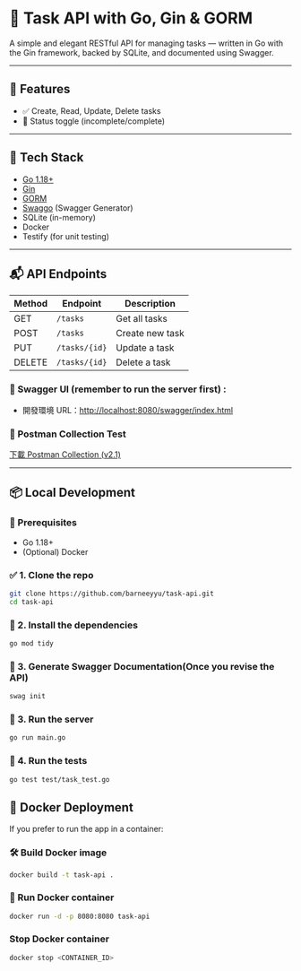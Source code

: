 # 📝 Task API with Go, Gin & GORM

A simple and elegant RESTful API for managing tasks — written in Go with the Gin framework, backed by SQLite, and documented using Swagger.

---

## 🚀 Features

- ✅ Create, Read, Update, Delete tasks
- 🔁 Status toggle (incomplete/complete)

---

## 🧱 Tech Stack

- [Go 1.18+](https://golang.org/)
- [Gin](https://github.com/gin-gonic/gin)
- [GORM](https://gorm.io/)
- [Swaggo](https://github.com/swaggo/swag) (Swagger Generator)
- SQLite (in-memory)
- Docker
- Testify (for unit testing)

---

## 📬 API Endpoints

| Method | Endpoint        | Description        |
|--------|-----------------|--------------------|
| GET    | `/tasks`        | Get all tasks      |
| POST   | `/tasks`        | Create new task    |
| PUT    | `/tasks/{id}`   | Update a task      |
| DELETE | `/tasks/{id}`   | Delete a task      |

### 🔗 Swagger UI (remember to run the server first) :  
- 開發環境 URL：[http://localhost:8080/swagger/index.html](http://localhost:8080/swagger/index.html)

### 🧪 Postman Collection Test
[下載 Postman Collection (v2.1)](docs/postman/Task_Management_API.postman_collection.json)

---

## 📦 Local Development

### 🔧 Prerequisites

- Go 1.18+
- (Optional) Docker

### ✅ 1. Clone the repo

```bash
git clone https://github.com/barneeyyu/task-api.git
cd task-api
```

### 🔑 2. Install the dependencies

```bash
go mod tidy
```

### 🔑 3. Generate Swagger Documentation(Once you revise the API)

```bash
swag init
```

### 🔑 3. Run the server

```bash
go run main.go
```

### 🔑 4. Run the tests

```bash
go test test/task_test.go
```

## 🐳 Docker Deployment

If you prefer to run the app in a container:

### 🛠️ Build Docker image

```bash
docker build -t task-api .
```

### 🚀 Run Docker container

```bash
docker run -d -p 8080:8080 task-api
```

### Stop Docker container

```bash
docker stop <CONTAINER_ID>
```
